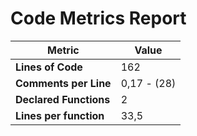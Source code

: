 # Code Metrics Report

| Metric                          | Value       |
|---------------------------------|-------------|
| **Lines of Code**               | 162         |
| **Comments per Line**           | 0,17 - (28) |
| **Declared Functions**          | 2           |
| **Lines per function**          | 33,5        |
